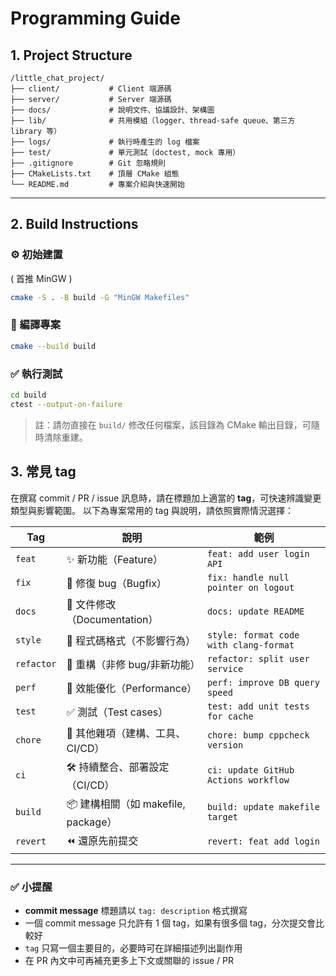 # Programming Guide

## 1. Project Structure

```
/little_chat_project/
├── client/           # Client 端源碼
├── server/           # Server 端源碼
├── docs/             # 說明文件、協議設計、架構圖
├── lib/              # 共用模組（logger、thread-safe queue、第三方 library 等）
├── logs/             # 執行時產生的 log 檔案
├── test/             # 單元測試（doctest, mock 專用）
├── .gitignore        # Git 忽略規則
├── CMakeLists.txt    # 頂層 CMake 組態
└── README.md         # 專案介紹與快速開始
```

---

## 2. Build Instructions

### ⚙️ 初始建置
( 首推 MinGW )
```bash
cmake -S . -B build -G "MinGW Makefiles"
```

### 🔨 編譯專案

```bash
cmake --build build
```

### ✅ 執行測試

```bash
cd build
ctest --output-on-failure
```

> 註：請勿直接在 `build/` 修改任何檔案，該目錄為 CMake 輸出目錄，可隨時清除重建。

## 3. 常見 tag

在撰寫 commit / PR / issue 訊息時，請在標題加上適當的 **tag**，可快速辨識變更類型與影響範圍。
以下為專案常用的 tag 與說明，請依照實際情況選擇：

| Tag        | 說明                           | 範例                                     |
| ---------- | ---------------------------- | -------------------------------------- |
| `feat`     | ✨ 新功能（Feature）               | `feat: add user login API`             |
| `fix`      | 🐛 修復 bug（Bugfix）            | `fix: handle null pointer on logout`   |
| `docs`     | 📝 文件修改（Documentation）       | `docs: update README`                  |
| `style`    | 💄 程式碼格式（不影響行為）              | `style: format code with clang-format` |
| `refactor` | 🔨 重構（非修 bug/非新功能）           | `refactor: split user service`         |
| `perf`     | 🚀 效能優化（Performance）         | `perf: improve DB query speed`         |
| `test`     | ✅ 測試（Test cases）             | `test: add unit tests for cache`       |
| `chore`    | 🔧 其他雜項（建構、工具、CI/CD）         | `chore: bump cppcheck version`         |
| `ci`       | 🛠 持續整合、部署設定（CI/CD）          | `ci: update GitHub Actions workflow`   |
| `build`    | 📦 建構相關（如 makefile, package） | `build: update makefile target`        |
| `revert`   | ⏪ 還原先前提交                     | `revert: feat add login`               |

---

### ✅ 小提醒

* **commit message** 標題請以 `tag: description` 格式撰寫
* 一個 commit message 只允許有 1 個 tag，如果有很多個 tag，分次提交會比較好
* `tag` 只寫一個主要目的，必要時可在詳細描述列出副作用
* 在 PR 內文中可再補充更多上下文或關聯的 issue / PR
